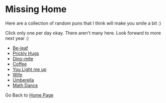 # Missing Home  

Here are a collection of random puns that I think will make you smile a bit :)

Click only one per day okay. There aren't many here. Look forward to more next year :)
- [Be-leaf](https://steffinrayen.github.io/fuzzy-happiness/2018-treat/openWhen/needPuns/beLeaf.html)
- [Prickly Hugs](https://steffinrayen.github.io/fuzzy-happiness/2018-treat/openWhen/needPuns/cactus.html)
- [Dino-mite](https://steffinrayen.github.io/fuzzy-happiness/2018-treat/openWhen/needPuns/dino.html)
- [Coffee](https://steffinrayen.github.io/fuzzy-happiness/2018-treat/openWhen/needPuns/latte.html)
- [You Light me up](https://steffinrayen.github.io/fuzzy-happiness/2018-treat/openWhen/needPuns/lightMeUp.html)
- [Wife](https://steffinrayen.github.io/fuzzy-happiness/2018-treat/openWhen/needPuns/wife.html)
- [Umberella](https://steffinrayen.github.io/fuzzy-happiness/2018-treat/openWhen/needPuns/umberella.html)
- [Math Dance](https://steffinrayen.github.io/fuzzy-happiness/2018-treat/openWhen/needPuns/math.html)


Go Back to [Home Page](https://steffinrayen.github.io/fuzzy-happiness/)
